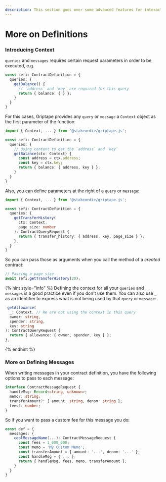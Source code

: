 ```yaml
---
description: This section goes over some advanced features for interacting with contracts.
---
```


# More on Definitions

### Introducing Context

`queries` and `messages` requires certain request parameters in order to be executed, e.g.

```typescript
const sefi: ContractDefinition = {
  queries: {
    getBalance() {
      // `address` and `key` are required for this query
      return { balance: { } };
    }
  }
}
```

For this cases, Griptape provides any `query` or `message` a `Context` object as the first parameter of the function:

```typescript
import { Context, ... } from '@stakeordie/griptape.js';

const sefi: ContractDefinition = {
  queries: {
    // Using context to get the `address` and `key`
    getBalance(ctx: Context) {
      const address = ctx.address;
      const key = ctx.key;
      return { balance: { address, key } };
    }
  }
}
```

Also, you can define parameters at the right of a `query` or `message`:

```typescript
import { Context, ... } from '@stakeordie/griptape.js';

const sefi: ContractDefinition = {
  queries: {
    getTransferHistory(
      ctx: Context,
      page_size: number
    ): ContractQueryRequest {
      return { transfer_history: { address, key, page_size } };
    },
  }
}
```

So you can pass those as arguments when you call the method of a _created_ contract:

```typescript
// Passing a page size
await sefi.getTransferHistory(20);
```

{% hint style="info" %}
Defining the context for all your `queries` and `messages` is a good practice even if you don't use them. You can also use `_` as an identifier to express what is not being used by that `query` or `message`:

```typescript
 getAllowance(
  _: Context, // We are not using the context in this query
  owner: string,
  spender: string,
  key: string
): ContractQueryRequest {
  return { allowance: { owner, spender, key } };
},
```
{% endhint %}

### More on Defining Messages

When writing messages in your contract definition, you have the following options to pass to each message:

```typescript
interface ContractMessageRequest {
  handleMsg: Record<string, unknown>;
  memo?: string;
  transferAmount?: { amount: string, denom: string };
  fees?: number;
}
```

So if you want to pass a custom fee for this message you do:

```typescript
const def = {
  messages: {
    coolMessageName(...): ContractMessageRequest {
      const fees = 1_000_000;
      const memo = 'My Custom Memo';
      const transferAmount = { amount: '...', denom: '...' };
      const handleMsg = { ... };
      return { handleMsg, fees, memo, transferAmount };
    }
  }
}
```

